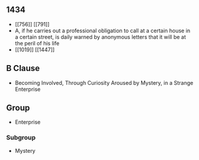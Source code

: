 ## 1434
- [[756]] [[791]] 
- A, if he carries out a professional obligation to call at a certain house in a certain street, is daily warned by anonymous letters that it will be at the peril of his life
- [[1019]] [[1447]] 

## B Clause
- Becoming Involved, Through Curiosity Aroused by Mystery, in a Strange Enterprise

## Group
- Enterprise

### Subgroup
- Mystery

